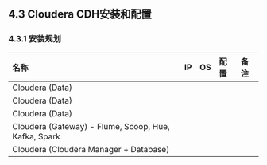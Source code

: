 ## 4.3 Cloudera CDH安装和配置

### 4.3.1 安装规划

| 名称 | IP | OS | 配置 | 备注 |
| :--- | :--- | :--- | :--- | :--- |
| Cloudera \(Data\) |  |  |  |  |
| Cloudera \(Data\) |  |  |  |  |
| Cloudera \(Data\) |  |  |  |  |
| Cloudera \(Gateway\) - Flume, Scoop, Hue, Kafka, Spark |  |  |  |  |
| Cloudera \(Cloudera Manager + Database\) |  |  |  |  |



